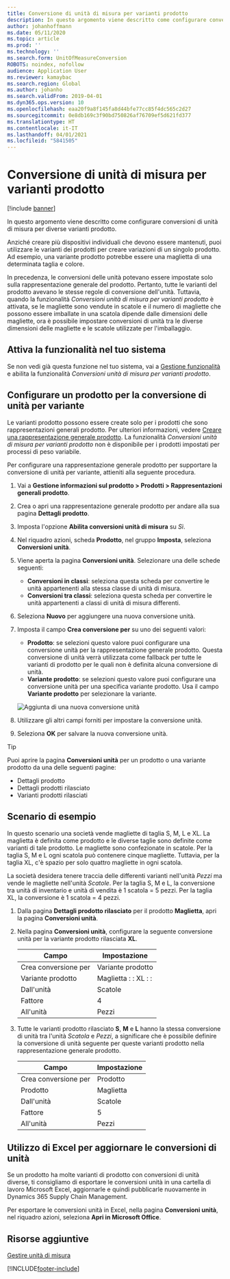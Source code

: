 ```yaml
---
title: Conversione di unità di misura per varianti prodotto
description: In questo argomento viene descritto come configurare conversioni di unità di misura per varianti prodotto. Include un esempio dell'impostazione.
author: johanhoffmann
ms.date: 05/11/2020
ms.topic: article
ms.prod: ''
ms.technology: ''
ms.search.form: UnitOfMeasureConversion
ROBOTS: noindex, nofollow
audience: Application User
ms.reviewer: kamaybac
ms.search.region: Global
ms.author: johanho
ms.search.validFrom: 2019-04-01
ms.dyn365.ops.version: 10
ms.openlocfilehash: eaa20f9a8f145fa8d44bfe77cc85f4dc565c2d27
ms.sourcegitcommit: 0e8db169c3f90bd750826af76709ef5d621fd377
ms.translationtype: HT
ms.contentlocale: it-IT
ms.lasthandoff: 04/01/2021
ms.locfileid: "5841505"
---
```

# <a name="unit-of-measure-conversion-per-product-variant"></a>Conversione di unità di misura per varianti prodotto

[!include [banner](../includes/banner.md)]

In questo argomento viene descritto come configurare conversioni di unità di misura per diverse varianti prodotto.

Anziché creare più dispositivi individuali che devono essere mantenuti, puoi utilizzare le varianti dei prodotti per creare variazioni di un singolo prodotto. Ad esempio, una variante prodotto potrebbe essere una maglietta di una determinata taglia e colore.

In precedenza, le conversioni delle unità potevano essere impostate solo sulla rappresentazione generale del prodotto. Pertanto, tutte le varianti del prodotto avevano le stesse regole di conversione dell'unità. Tuttavia, quando la funzionalità *Conversioni unità di misura per varianti prodotto* è attivata, se le magliette sono vendute in scatole e il numero di magliette che possono essere imballate in una scatola dipende dalle dimensioni delle magliette, ora è possibile impostare conversioni di unità tra le diverse dimensioni delle magliette e le scatole utilizzate per l'imballaggio.

## <a name="turn-on-the-feature-in-your-system"></a>Attiva la funzionalità nel tuo sistema

Se non vedi già questa funzione nel tuo sistema, vai a [Gestione funzionalità](../../fin-ops-core/fin-ops/get-started/feature-management/feature-management-overview.md) e abilita la funzionalità *Conversioni unità di misura per varianti prodotto*.

## <a name="set-up-a-product-for-unit-conversion-per-variant"></a>Configurare un prodotto per la conversione di unità per variante

Le varianti prodotto possono essere create solo per i prodotti che sono rappresentazioni generali prodotto. Per ulteriori informazioni, vedere [Creare una rappresentazione generale prodotto](tasks/create-product-master.md). La funzionalità *Conversioni unità di misura per varianti prodotto* non è disponibile per i prodotti impostati per processi di peso variabile.

Per configurare una rappresentazione generale prodotto per supportare la conversione di unità per variante, attieniti alla seguente procedura.

1. Vai a **Gestione informazioni sul prodotto \> Prodotti \> Rappresentazioni generali prodotto**.
1. Crea o apri una rappresentazione generale prodotto per andare alla sua pagina **Dettagli prodotto**.
1. Imposta l'opzione **Abilita conversioni unità di misura** su *Sì*.
1. Nel riquadro azioni, scheda **Prodotto**, nel gruppo **Imposta**, seleziona **Conversioni unità**.
1. Viene aperta la pagina **Conversioni unità**. Selezionare una delle schede seguenti:

    - **Conversioni in classi**: seleziona questa scheda per convertire le unità appartenenti alla stessa classe di unità di misura.
    - **Conversioni tra classi**: seleziona questa scheda per convertire le unità appartenenti a classi di unità di misura differenti.

1. Seleziona **Nuovo** per aggiungere una nuova conversione unità.
1. Imposta il campo **Crea conversione per** su uno dei seguenti valori:

    - **Prodotto**: se selezioni questo valore puoi configurare una conversione unità per la rappresentazione generale prodotto. Questa conversione di unità verrà utilizzata come fallback per tutte le varianti di prodotto per le quali non è definita alcuna conversione di unità.
    - **Variante prodotto**: se selezioni questo valore puoi configurare una conversione unità per una specifica variante prodotto. Usa il campo **Variante prodotto** per selezionare la variante.

    ![Aggiunta di una nuova conversione unità](media/uom-new-conversion.png "Aggiunta di una nuova conversione unità")

1. Utilizzare gli altri campi forniti per impostare la conversione unità.
1. Seleziona **OK** per salvare la nuova conversione unità.

> [!TIP]
> Puoi aprire la pagina **Conversioni unità** per un prodotto o una variante prodotto da una delle seguenti pagine:
> 
> - Dettagli prodotto
> - Dettagli prodotti rilasciato
> - Varianti prodotti rilasciati

## <a name="example-scenario"></a>Scenario di esempio

In questo scenario una società vende magliette di taglia S, M, L e XL. La maglietta è definita come prodotto e le diverse taglie sono definite come varianti di tale prodotto. Le magliette sono confezionate in scatole. Per la taglia S, M e L ogni scatola può contenere cinque magliette. Tuttavia, per la taglia XL, c'è spazio per solo quattro magliette in ogni scatola.

La società desidera tenere traccia delle differenti varianti nell'unità *Pezzi* ma vende le magliette nell'unità *Scatole*. Per la taglia S, M e L, la conversione tra unità di inventario e unità di vendita è 1 scatola = 5 pezzi. Per la taglia XL, la conversione è 1 scatola = 4 pezzi.

1. Dalla pagina **Dettagli prodotto rilasciato** per il prodotto **Maglietta**, apri la pagina **Conversioni unità**.
1. Nella pagina **Conversioni unità**, configurare la seguente conversione unità per la variante prodotto rilasciata **XL**.

    | Campo                 | Impostazione                 |
    |-----------------------|-------------------------|
    | Crea conversione per | Variante prodotto         |
    | Variante prodotto       | Maglietta : : XL : : |
    | Dall'unità             | Scatole                   |
    | Fattore                | 4                       |
    | All'unità               | Pezzi                  |

1. Tutte le varianti prodotto rilasciato **S**, **M** e **L** hanno la stessa conversione di unità tra l'unità *Scatola* e *Pezzi*, a significare che è possibile definire la conversione di unità seguente per queste varianti prodotto nella rappresentazione generale prodotto.

    | Campo                 | Impostazione |
    |-----------------------|---------|
    | Crea conversione per | Prodotto |
    | Prodotto               | Maglietta |
    | Dall'unità             | Scatole   |
    | Fattore                | 5       |
    | All'unità               | Pezzi  |

## <a name="using-excel-to-update-the-unit-conversions"></a>Utilizzo di Excel per aggiornare le conversioni di unità

Se un prodotto ha molte varianti di prodotto con conversioni di unità diverse, ti consigliamo di esportare le conversioni unità in una cartella di lavoro Microsoft Excel, aggiornarle e quindi pubblicarle nuovamente in Dynamics 365 Supply Chain Management.

Per esportare le conversioni unità in Excel, nella pagina **Conversioni unità**, nel riquadro azioni, seleziona **Apri in Microsoft Office**.

## <a name="additional-resources"></a>Risorse aggiuntive

[Gestire unità di misura](tasks/manage-unit-measure.md)


[!INCLUDE[footer-include](../../includes/footer-banner.md)]